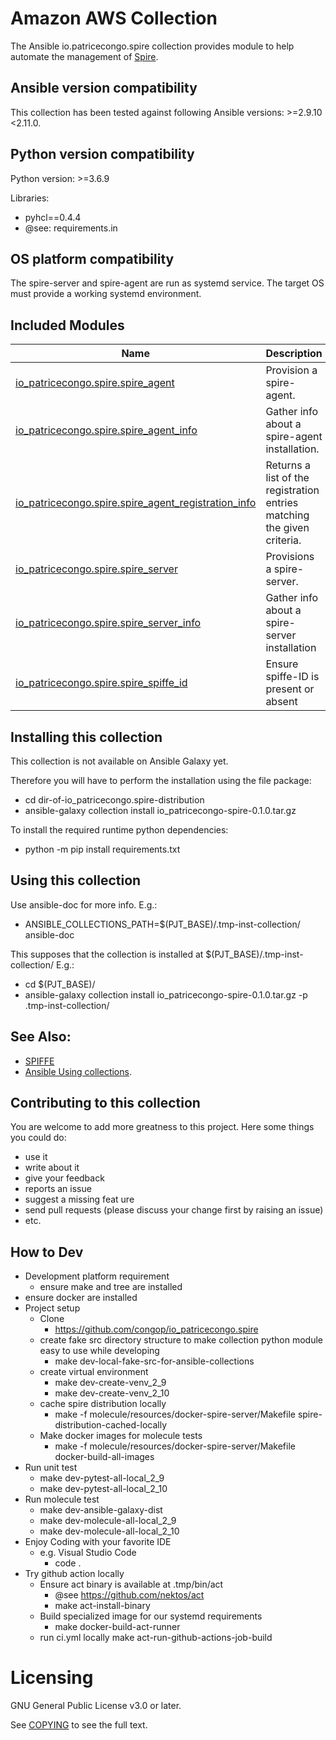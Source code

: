 # Amazon AWS Collection
The Ansible io.patricecongo.spire collection provides module to help automate the management of [Spire](https://github.com/spiffe/spire).

## Ansible version compatibility
This collection has been tested against following Ansible versions: >=2.9.10 <2.11.0.

## Python version compatibility
Python version: >=3.6.9

Libraries:
  - pyhcl==0.4.4
  - @see: requirements.in

## OS platform compatibility
The spire-server and spire-agent are run as systemd service. The target OS must provide a working systemd environment.

## Included Modules
Name | Description
--- | ---
[io_patricecongo.spire.spire_agent](./doc/io_patricecongo.spire.spire_agent_module.rst)|Provision a spire-agent.
[io_patricecongo.spire.spire_agent_info](./doc/io_patricecongo.spire.spire_agent_module.rst)|Gather info about a spire-agent installation.
[io_patricecongo.spire.spire_agent_registration_info](./doc/io_patricecongo.spire.spire_agent_module.rst)|Returns a list of the registration entries matching the given criteria.
[io_patricecongo.spire.spire_server](./doc/io_patricecongo.spire.spire_agent_module.rst)|Provisions a spire-server.
[io_patricecongo.spire.spire_server_info](./doc/io_patricecongo.spire.spire_agent_module.rst)|Gather info about a spire-server installation
[io_patricecongo.spire.spire_spiffe_id](./doc/io_patricecongo.spire.spire_agent_module.rst)|Ensure spiffe-ID is present or absent

## Installing this collection
This collection is not available on Ansible Galaxy yet.

Therefore you will have to perform the installation using the file package:
  - cd dir-of-io_patricecongo.spire-distribution
  - ansible-galaxy collection install io_patricecongo-spire-0.1.0.tar.gz

To install the required runtime python dependencies:
  - python -m pip install requirements.txt

## Using this collection
Use ansible-doc for more info. E.g.:
  - ANSIBLE_COLLECTIONS_PATH=$(PJT_BASE)/.tmp-inst-collection/ ansible-doc

This supposes that the collection is installed at $(PJT_BASE)/.tmp-inst-collection/ E.g.:
- cd $(PJT_BASE)/
- ansible-galaxy collection install io_patricecongo-spire-0.1.0.tar.gz -p .tmp-inst-collection/


## See Also:
- [SPIFFE](https://spiffe.io/)
- [Ansible Using collections](https://docs.ansible.com/ansible/latest/user_guide/collections_using.html).


## Contributing to this collection
You are welcome to add more greatness to this project. Here some things you could do:

- use it
- write about it
- give your feedback
- reports an issue
- suggest a missing feat ure
- send pull requests (please discuss your change first by raising an issue)
- etc.

## How to Dev
- Development platform requirement
  - ensure make and tree are installed
- ensure docker are installed
- Project setup
  - Clone
    - https://github.com/congop/io_patricecongo.spire
  - create fake src directory structure to make collection python module easy to use while developing
    - make dev-local-fake-src-for-ansible-collections
  - create virtual environment
    - make dev-create-venv_2_9
    - make dev-create-venv_2_10
  - cache spire distribution locally
    - make -f molecule/resources/docker-spire-server/Makefile spire-distribution-cached-locally
  - Make docker images for molecule tests
    - make -f molecule/resources/docker-spire-server/Makefile docker-build-all-images
- Run unit test
  - make dev-pytest-all-local_2_9
  - make dev-pytest-all-local_2_10
- Run molecule test
  - make dev-ansible-galaxy-dist
  - make dev-molecule-all-local_2_9
  - make dev-molecule-all-local_2_10
- Enjoy Coding with your favorite IDE
  - e.g. Visual Studio Code
    - code .
- Try github action locally
  - Ensure act binary is available at .tmp/bin/act
    - @see https://github.com/nektos/act
    - make act-install-binary
  - Build specialized image for our systemd requirements
    - make docker-build-act-runner
  - run ci.yml locally
    make act-run-github-actions-job-build


# Licensing

GNU General Public License v3.0 or later.

See [COPYING](https://www.gnu.org/licenses/gpl-3.0.txt) to see the full text.